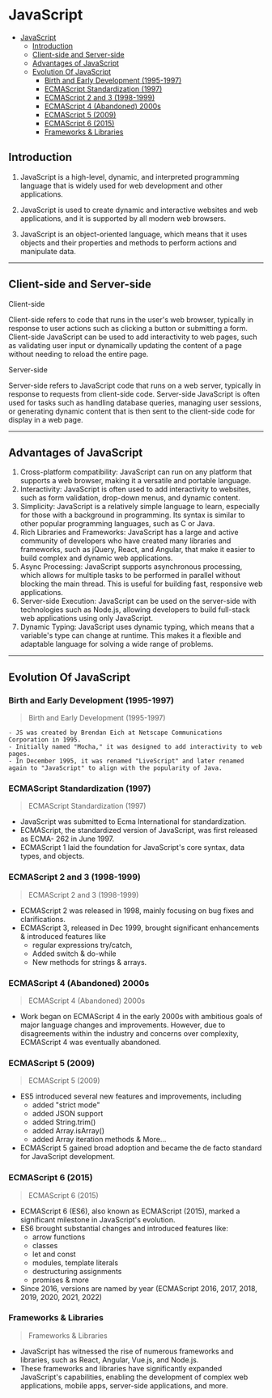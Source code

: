 # JavaScript

- [JavaScript](#javascript)
  - [Introduction](#introduction)
  - [Client-side and Server-side](#client-side-and-server-side)
  - [Advantages of JavaScript](#advantages-of-javascript)
  - [Evolution Of JavaScript](#evolution-of-javascript)
    - [Birth and Early Development (1995-1997)](#birth-and-early-development-1995-1997)
    - [ECMAScript Standardization (1997)](#ecmascript-standardization-1997)
    - [ECMAScript 2 and 3 (1998-1999)](#ecmascript-2-and-3-1998-1999)
    - [ECMAScript 4 (Abandoned) 2000s](#ecmascript-4-abandoned-2000s)
    - [ECMAScript 5 (2009)](#ecmascript-5-2009)
    - [ECMAScript 6 (2015)](#ecmascript-6-2015)
    - [Frameworks \& Libraries](#frameworks--libraries)

## Introduction

1. JavaScript is a high-level, dynamic, and interpreted programming language that is widely used for web development and other applications.

2. JavaScript is used to create dynamic and interactive websites and web applications, and it is supported by all modern web browsers.

3. JavaScript is an object-oriented language, which means that it uses objects and their properties and methods to perform actions and manipulate data.

---

## Client-side and Server-side

Client-side

Client-side refers to code that runs in the user's web browser, typically in response to user actions such as clicking a button or submitting a form. Client-side JavaScript can be used to add interactivity to web pages, such as validating user input or dynamically updating the content of a page without needing to reload the entire page.

Server-side

Server-side refers to JavaScript code that runs on a web server, typically in response to requests from client-side code. Server-side JavaScript is often used for tasks such as handling database queries, managing user sessions, or generating dynamic content that is then sent to the client-side code for display in a web page.

---

## Advantages of JavaScript

1. Cross-platform compatibility: JavaScript can run on any platform that supports a web browser, making it a versatile and portable language.
2. Interactivity: JavaScript is often used to add interactivity to websites, such as form validation, drop-down menus, and dynamic content.
3. Simplicity: JavaScript is a relatively simple language to learn, especially for those with a background in programming. Its syntax is similar to other popular programming languages, such as C or Java.
4. Rich Libraries and Frameworks: JavaScript has a large and active community of developers who have created many libraries and frameworks, such as jQuery, React, and Angular, that make it easier to build complex and dynamic web applications.
5. Async Processing: JavaScript supports asynchronous processing, which allows for multiple tasks to be performed in parallel without blocking the main thread. This is useful for building fast, responsive web applications.
6. Server-side Execution: JavaScript can be used on the server-side with technologies such as Node.js, allowing developers to build full-stack web applications using only JavaScript.
7. Dynamic Typing: JavaScript uses dynamic typing, which means that a variable's type can change at runtime. This makes it a flexible and adaptable language for solving a wide range of problems.

---

## Evolution Of JavaScript

### Birth and Early Development (1995-1997)

> Birth and Early Development (1995-1997)

    - JS was created by Brendan Eich at Netscape Communications Corporation in 1995.
    - Initially named "Mocha," it was designed to add interactivity to web pages.
    - In December 1995, it was renamed "LiveScript" and later renamed again to "JavaScript" to align with the popularity of Java.

### ECMAScript Standardization (1997)

> ECMAScript Standardization (1997)

- JavaScript was submitted to Ecma International for standardization.
- ECMAScript, the standardized version of JavaScript, was first released as ECMA- 262 in June 1997.
- ECMAScript 1 laid the foundation for JavaScript's core syntax, data types, and objects.

### ECMAScript 2 and 3 (1998-1999)

> ECMAScript 2 and 3 (1998-1999)

- ECMAScript 2 was released in 1998, mainly focusing on bug fixes and clarifications.
- ECMAScript 3, released in Dec 1999, brought significant enhancements & introduced features like
  - regular expressions try/catch,
  - Added switch & do-while
  - New methods for strings & arrays.

### ECMAScript 4 (Abandoned) 2000s

> ECMAScript 4 (Abandoned) 2000s

- Work began on ECMAScript 4 in the early 2000s with ambitious goals of major language changes and improvements.
  However, due to disagreements within the industry and concerns over complexity, ECMAScript 4 was eventually abandoned.

### ECMAScript 5 (2009)

> ECMAScript 5 (2009)

- ES5 introduced several new features and improvements, including
  - added "strict mode"
  - added JSON support
  - added String.trim()
  - added Array.isArray()
  - added Array iteration methods & More...
- ECMAScript 5 gained broad adoption and became the de facto standard for JavaScript development.

### ECMAScript 6 (2015)

> ECMAScript 6 (2015)

- ECMAScript 6 (ES6), also known as ECMAScript (2015), marked a significant milestone in JavaScript's evolution.
- ES6 brought substantial changes and introduced features like:
  - arrow functions
  - classes
  - let and const
  - modules, template literals
  - destructuring assignments
  - promises & more
- Since 2016, versions are named by year (ECMAScript 2016, 2017, 2018, 2019, 2020, 2021, 2022)

### Frameworks & Libraries

> Frameworks & Libraries

- JavaScript has witnessed the rise of numerous frameworks and libraries, such as React, Angular, Vue.js, and Node.js.
- These frameworks and libraries have significantly expanded JavaScript's capabilities, enabling the development of complex web applications, mobile apps, server-side applications, and more.
